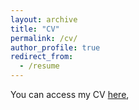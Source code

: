 ```yaml
---
layout: archive
title: "CV"
permalink: /cv/
author_profile: true
redirect_from:
  - /resume
---
```


You can access my CV [here](/files/cv-03-25-paul-elvinger.pdf),
